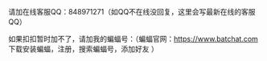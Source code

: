请加在线客服QQ：848971271（如QQ不在线没回复，这里会写最新在线的客服QQ）

如果扣扣暂时加不了，请加我的蝙蝠号：（蝙蝠官网：https://www.batchat.com  下载安装蝙蝠，注册，搜索蝙蝠号，添加好友 ）


